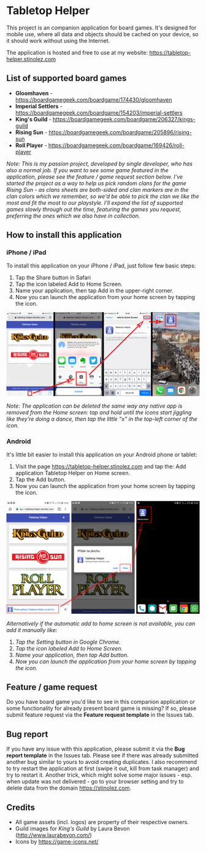 # Tabletop Helper
This project is an companion application for board games. It's designed for mobile use, where all data and objects should be cached on your device, so it should work without using the Internet.

The application is hosted and free to use at my website: <https://tabletop-helper.stinolez.com>

## List of supported board games

* **Gloomhaven** - <https://boardgamegeek.com/boardgame/174430/gloomhaven>
* **Imperial Settlers** - <https://boardgamegeek.com/boardgame/154203/imperial-settlers>
* **King's Guild** - <https://boardgamegeek.com/boardgame/206327/kings-guild>
* **Rising Sun** - <https://boardgamegeek.com/boardgame/205896/rising-sun>
* **Roll Player** - <https://boardgamegeek.com/boardgame/169426/roll-player>

*Note: This is my passion project, developed by single developer, who has also a normal job. If you want to see some game featured in the application, please see the feature / game request section below. I've started the project as a way to help us pick random clans for the game Rising Sun - as clans sheets are both-sided and clan markers are in the clan colors which we remember, so we'd be able to pick the clan we like the most and fit the most to our playstyle. I'll expand the list of supported games slowly through out the time, featuring the games you request, preferring the ones which we also have in collection.*

## How to install this application

### iPhone / iPad
To install this application on your iPhone / iPad, just follow few basic steps:
1. Tap the Share button in Safari
2. Tap the icon labeled Add to Home Screen.
3. Name your application, then tap Add in the upper-right corner.
4. Now you can launch the application from your home screen by tapping the icon.

![How to install iOS](__doc/ios_install.png "How to install on iOS.")

*Note:  The application can be deleted the same way any native app is removed from the Home screen: tap and hold until the icons start jiggling like they’re doing a dance, then tap the little “x” in the top-left corner of the icon.*

### Android
It's little bit easier to install this application on your Android phone or tablet:
1. Visit the page <https://tabletop-helper.stinolez.com> and tap the: Add application Tabletop Helper on Home screen.
2. Tap the Add button.
3. Now you can launch the application from your home screen by tapping the icon.

![How to install Android](__doc/android_install.png "How to install on Android.")

*Alternatively if the automatic add to home screen is not available, you can add it manually like:*
1. *Tap the Setting button in Google Chrome.*
2. *Tap the icon labeled Add to Home Screen.*
3. *Name your application, then tap Add button.*
4. *Now you can launch the application from your home screen by tapping the icon.*

## Feature / game request
Do you have board game you'd like to see in this companion application or some functionality for already present board game is missing? If so, please submit feature request via the **Feature request template** in the Issues tab.

## Bug report
If you have any issue with this application, please submit it via the **Bug report template** in the Issues tab.
Please see if there was already submitted another bug similar to yours to avoid creating duplicates. I also recommend to try restart the application at first (swipe it out, kill from task manager) and try to restart it. Another trick, which might solve some major issues - esp. when update was not delivered - go to your browser setting and try to delete data from the domain <https://stinolez.com>.

## Credits

* All game assets (incl. logos) are property of their respective owners.
* Guild images for *King's Guild* by Laura Bevon (<http://www.laurabevon.com/>)
* Icons by <https://game-icons.net/>
